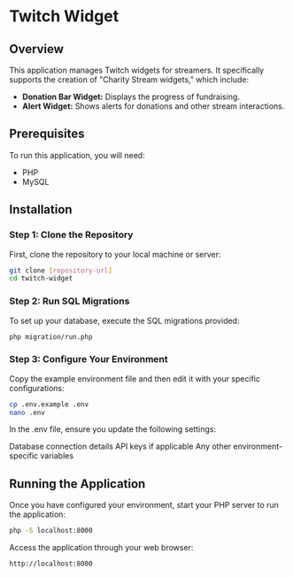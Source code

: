 # Twitch Widget

## Overview
This application manages Twitch widgets for streamers. It specifically supports the creation of "Charity Stream widgets," which include:

- **Donation Bar Widget:** Displays the progress of fundraising.
- **Alert Widget:** Shows alerts for donations and other stream interactions.

## Prerequisites
To run this application, you will need:
- PHP
- MySQL

## Installation

### Step 1: Clone the Repository
First, clone the repository to your local machine or server:
```bash
git clone [repository-url]
cd twitch-widget
```

### Step 2: Run SQL Migrations
To set up your database, execute the SQL migrations provided:
```bash
php migration/run.php
```

### Step 3: Configure Your Environment
Copy the example environment file and then edit it with your specific configurations:
```bash
cp .env.example .env
nano .env
```

In the .env file, ensure you update the following settings:

Database connection details
API keys if applicable
Any other environment-specific variables

## Running the Application
Once you have configured your environment, start your PHP server to run the application:

```bash
php -S localhost:8000
```

Access the application through your web browser:

```bash
http://localhost:8000
```
